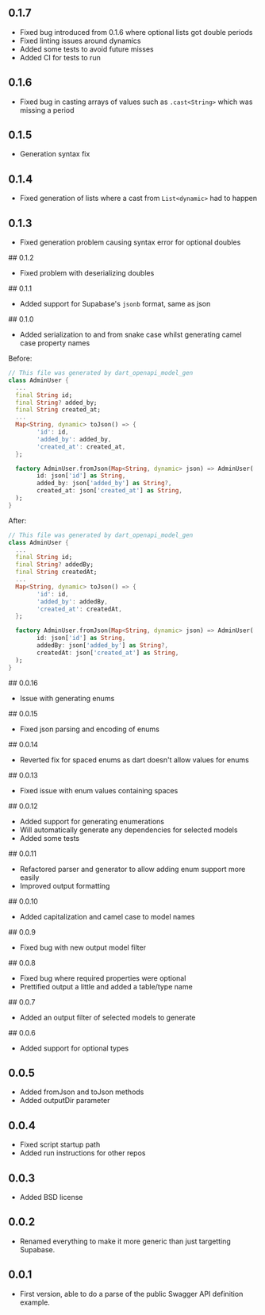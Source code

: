 ## 0.1.7

* Fixed bug introduced from 0.1.6 where optional lists got double periods
* Fixed linting issues around dynamics
* Added some tests to avoid future misses
* Added CI for tests to run

## 0.1.6

* Fixed bug in casting arrays of values such as `.cast<String>` which was missing a period

## 0.1.5

* Generation syntax fix

## 0.1.4

* Fixed generation of lists where a cast from `List<dynamic>` had to happen

## 0.1.3

* Fixed generation problem causing syntax error for optional doubles

## 0.1.2

* Fixed problem with deserializing doubles

## 0.1.1

* Added support for Supabase's `jsonb` format, same as json

## 0.1.0

* Added serialization to and from snake case whilst generating camel case property names

Before:
```dart
// This file was generated by dart_openapi_model_gen
class AdminUser {
  ...
  final String id;
  final String? added_by;
  final String created_at;
  ...
  Map<String, dynamic> toJson() => {
        'id': id,
        'added_by': added_by,
        'created_at': created_at,
  };

  factory AdminUser.fromJson(Map<String, dynamic> json) => AdminUser(
        id: json['id'] as String,
        added_by: json['added_by'] as String?,
        created_at: json['created_at'] as String,
  );
}

```

After:
```dart
// This file was generated by dart_openapi_model_gen
class AdminUser {
  ...
  final String id;
  final String? addedBy;
  final String createdAt;
  ...
  Map<String, dynamic> toJson() => {
        'id': id,
        'added_by': addedBy,
        'created_at': createdAt,
  };

  factory AdminUser.fromJson(Map<String, dynamic> json) => AdminUser(
        id: json['id'] as String,
        addedBy: json['added_by'] as String?,
        createdAt: json['created_at'] as String,
  );
}
```

## 0.0.16

* Issue with generating enums

## 0.0.15

* Fixed json parsing and encoding of enums

## 0.0.14

* Reverted fix for spaced enums as dart doesn't allow values for enums

## 0.0.13

* Fixed issue with enum values containing spaces

## 0.0.12

* Added support for generating enumerations
* Will automatically generate any dependencies for selected models
* Added some tests

## 0.0.11

* Refactored parser and generator to allow adding enum support more easily
* Improved output formatting

## 0.0.10

* Added capitalization and camel case to model names

## 0.0.9

* Fixed bug with new output model filter

## 0.0.8

* Fixed bug where required properties were optional
* Prettified output a little and added a table/type name

## 0.0.7

* Added an output filter of selected models to generate

## 0.0.6

* Added support for optional types

## 0.0.5

* Added fromJson and toJson methods
* Added outputDir parameter

## 0.0.4

* Fixed script startup path
* Added run instructions for other repos

## 0.0.3

* Added BSD license

## 0.0.2

* Renamed everything to make it more generic than just targetting Supabase.

## 0.0.1

* First version, able to do a parse of the public Swagger API definition example.

